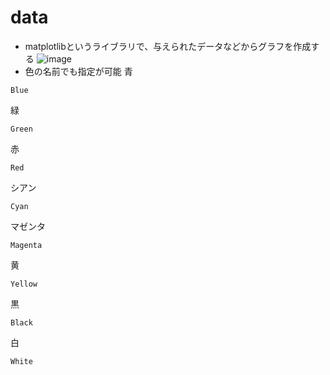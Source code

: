 # data
+ matplotlibというライブラリで、与えられたデータなどからグラフを作成する
![image](https://user-images.githubusercontent.com/97442619/203387859-3b524e30-13b1-41eb-b20e-6c9aa017919b.png)
+ 色の名前でも指定が可能
青
```
Blue
```
緑
```
Green
```
赤
```
Red
```
シアン
```
Cyan
```
マゼンタ
```
Magenta
```
黄
```
Yellow
```
黒
```
Black
```
白
```
White
```
